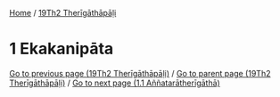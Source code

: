 
[Home](/) / [19Th2 Therīgāthāpāḷi](../19Th2.md)

# 1 Ekakanipāta


[Go to previous page (19Th2 Therīgāthāpāḷi)](0.md) / [Go to parent page (19Th2 Therīgāthāpāḷi)](0.md) / [Go to next page (1.1 Aññatarātherīgāthā)](1/1.1.md)


